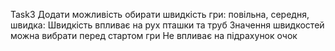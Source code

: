 Task3 Додати можливість обирати швидкість гри: повільна, середня, швидка: 
Швидкість впливає на рух пташки та труб 
Значення швидкостей можна вибрати перед стартом гри Не впливає на підрахунок очок